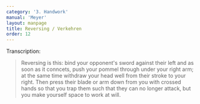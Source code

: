 ```yaml
---
category: '3. Handwork'
manual: 'Meyer'
layout: manpage
title: Reversing / Verkehren
order: 12
---
```


Transcription:

> Reversing is this: bind your opponent's sword against their left and as soon as it conncets, push your pommel through under your right arm; at the same time withdraw your head well from their stroke to your right. Then press their blade or arm down from you with crossed hands so that you trap them such that they can no longer attack, but you make yourself space to work at will.